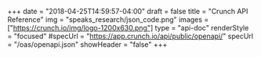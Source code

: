 +++
date = "2018-04-25T14:59:57-04:00"
draft = false
title = "Crunch API Reference"
img = "speaks_research/json_code.png"
images = ["https://crunch.io/img/logo-1200x630.png"]
type = "api-doc"
renderStyle = "focused"
#specUrl = "https://app.crunch.io/api/public/openapi/"
specUrl = "/oas/openapi.json"
showHeader = "false"
+++

